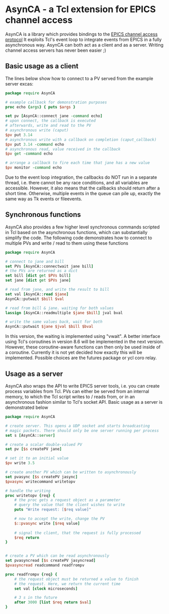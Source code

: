 # AsynCA  - a Tcl extension for EPICS channel access

AsynCA is a library which provides bindings to the [EPICS channel access protocol](http://aps.anl.gov/epics/)
It exploits Tcl's event loop to integrate events from EPICS in a fully
asynchronous way. AsynCA can both act as a client and as a server. Writing channel access servers
has never been easier ;)

## Basic usage as a client
The lines below show how to connect to a PV served from the example server excas:

```tcl
package require AsynCA

# example callback for demonstration purposes
proc echo {args} { puts $args }

set pv [AsynCA::connect jane -command echo]
# upon connect, the callback is executed
# afterwards, write and read to the PV
# asynchronous write (caput)
$pv put 3.14
# asynchronous write with a callback on completion (caput_callback)
$pv put 3.14 -command echo
# asynchronous read, value received in the callback
$pv get -command echo

# arrange a callback to fire each time that jane has a new value
$pv monitor -command echo
```

Due to the event loop integration, the callbacks do NOT run in a separate thread, i.e. there cannot 
be any race conditions, and all variables are accessible. However, it also means that the callbacks
should return after a short time. Otherwise, multiple events in the queue can pile up, exactly the same
way as Tk events or fileevents. 

## Synchronous functions 
AsynCA also provides a few higher level synchronous commands scripted in Tcl based on the asynchronous functions,
which can substantially simplify the code. The following code demonstrates how to connect to multiple PVs
and write / read to them using these functions

```tcl
package require AsynCA

# connect to jane and bill
set PVs [AsynCA::connectwait jane bill]
# the PVs are returned as a dict
set bill [dict get $PVs bill]
set jane [dict get $PVs jane]

# read from jane, and write the result to bill
set val [AsynCA::read $jane]
AsynCA::putwait $bill $val

# read from bill & jane. waiting for both values
lassign [AsynCA::readmultiple $jane $bill] jval bval

# write the same values back, wait for both
AsynCA::putwait $jane $jval $bill $bval
```


In this version, the waiting is implemented using "vwait". A better interface using Tcl's coroutines in
version 8.6 will be implemented in the next version. However, these coroutine-aware functions can then only
be used inside of a coroutine. Currently it is not yet decided how exactly this will be implemented. Possible
choices are the futures package or ycl coro relay. 


## Usage as a server
AsynCA also wraps the API to write EPICS server tools, i.e. you can create process variables from Tcl. 
PVs can either be served from an internal memory, to which the Tcl script writes to / reads from, or 
in an asynchronous fashion similar to Tcl's socket API.
Basic usage as a server is demonstrated below

```tcl
package require AsynCA

# create server. This opens a UDP socket and starts broadcasting
# magic packets. There should only be one server running per process
set s [AsynCA::server]

# create a scalar double-valued PV
set pv [$s createPV jane]

# set it to an initial value
$pv write 3.5

# create another PV which can be written to asynchronously
set pvasync [$s createPV jasync]
$pvasync writecommand writetopv

# handle the writing
proc writetopv {req} {
	# the proc gets a request object as a parameter
	# query the value that the client wishes to write
	puts "Write request: [$req value]"

	# now to accept the write, change the PV
	$::pvasync write [$req value]
	
	# signal the client, that the request is fully processed
	$req return
}


# create a PV which can be read asynchronously
set pvasyncread [$s createPV jasyncread]
$pvasyncread readcommand readfrompv

proc readfrompv {req} {
	# the request object must be returned a value to finish 
	# the request. Here, we return the current time
	set val [clock microseconds]

	# 3 s in the future
	after 3000 [list $req return $val]
}
```

